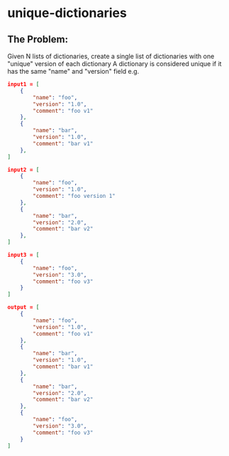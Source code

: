 # unique-dictionaries

## The Problem:

Given N lists of dictionaries, create a single list of dictionaries with one "unique" version of each dictionary
A dictionary is considered unique if it has the same "name" and "version" field
e.g.

```json
input1 = [
    {
        "name": "foo",
        "version": "1.0",
        "comment": "foo v1"
    },
    {
        "name": "bar",
        "version": "1.0",
        "comment": "bar v1"
    },
]

input2 = [
    {
        "name": "foo",
        "version": "1.0",
        "comment": "foo version 1"
    },
    {
        "name": "bar",
        "version": "2.0",
        "comment": "bar v2"
    },
]

input3 = [
    {
        "name": "foo",
        "version": "3.0",
        "comment": "foo v3"
    }
]

output = [
    {
        "name": "foo",
        "version": "1.0",
        "comment": "foo v1"
    },
    {
        "name": "bar",
        "version": "1.0",
        "comment": "bar v1"
    },
    {
        "name": "bar",
        "version": "2.0",
        "comment": "bar v2"
    },
    {
        "name": "foo",
        "version": "3.0",
        "comment": "foo v3"
    }
]
```

